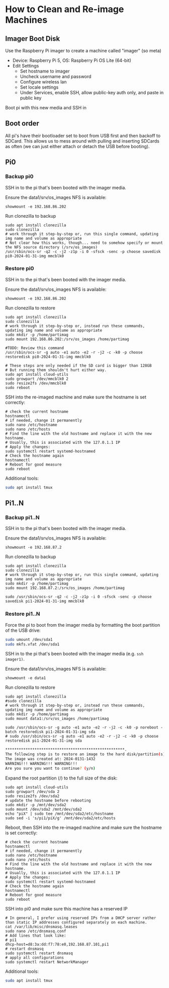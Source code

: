 # How to Clean and Re-image Machines

## Imager Boot Disk

Use the Raspberry Pi imager to create a machine called "imager" (so meta)

- Device: Raspberry Pi 5, OS: Raspberry Pi OS Lite (64-bit)
- Edit Settings
  - Set hostname to imager
  - Uncheck username and password
  - Configure wireless lan
  - Set locale settings
  - Under Services, enable SSH, allow public-key auth only, and paste in public key

Boot pi with this new media and SSH in

## Boot order

All pi's have their bootloader set to boot from USB first and then backoff to SDCard. This allows us to mess around with pulling and inserting SDCards as often (we can just either attach or detach the USB before booting).

## Pi0

### Backup pi0

SSH in to the pi that's been booted with the imager media.

Ensure the data1/srv/os_images NFS is available:

```
showmount -e 192.168.86.202
```

Run clonezilla to backup

```
sudo apt install clonezilla
sudo clonezilla
# work through it step-by-step or, run this single command, updating img name and volume as appropriate
# Not clear how this works, though... need to somehow specify or mount the NFS source directory (/srv/os_images)
/usr/sbin/ocs-sr -q2 -c -j2 -z1p -i 0 -sfsck -senc -p choose savedisk pi0-2024-01-31-img mmcblk0
```

### Restore pi0

SSH in to the pi that's been booted with the imager media.

Ensure the data1/srv/os_images NFS is available:

```
showmount -e 192.168.86.202
```

Run clonezilla to restore

```
sudo apt install clonezilla
sudo clonezilla
# work through it step-by-step or, instead run these commands, updating img name and volume as appropriate
sudo mkdir -p /home/partimag
sudo mount 192.168.86.202:/srv/os_images /home/partimag

#TODO: Review this command
/usr/sbin/ocs-sr -g auto -e1 auto -e2 -r -j2 -c -k0 -p choose restoredisk pi0-2024-01-31-img mmcblk0

# These steps are only needed if the SD card is bigger than 128GB
# But running them shouldn't hurt either way.
sudo apt install cloud-utils
sudo growpart /dev/mmcblk0 2
sudo resize2fs /dev/mmcblk0
sudo reboot
```

SSH into the re-imaged machine and make sure the hostname is set correctly:

```
# check the current hostname
hostnamectl
# if needed, change it permanently
sudo nano /etc/hostname
sudo nano /etc/hosts
# Find the line with the old hostname and replace it with the new hostname.
# Usually, this is associated with the 127.0.1.1 IP
# Apply the changes:
sudo systemctl restart systemd-hostnamed
# Check the hostname again
hostnamectl
# Reboot for good measure
sudo reboot
```

Additional tools:

```bash
sudo apt install tmux
```

## Pi1..N

### Backup pi1..N

SSH in to the pi that's been booted with the imager media.

Ensure the data1/srv/os_images NFS is available:

```
showmount -e 192.168.87.2
```

Run clonezilla to backup

```
sudo apt install clonezilla
sudo clonezilla
# work through it step-by-step or, run this single command, updating img name and volume as appropriate
sudo mkdir -p /home/partimag
sudo mount 192.168.87.2:/srv/os_images /home/partimag

sudo /usr/sbin/ocs-sr -q2 -c -j2 -z1p -i 0 -sfsck -senc -p choose savedisk pi1-2024-01-31-img mmcblk0
```

### Restore pi1..N

Force the pi to boot from the imager media by formatting the boot partition of the USB drive:

```bash
sudo umount /dev/sda1
sudo mkfs.vfat /dev/sda1
```

SSH in to the pi that's been booted with the imager media (e.g. `ssh imager1)`.

Ensure the data1/srv/os_images NFS is available:

```
showmount -e data1
```

Run clonezilla to restore

```
sudo apt install clonezilla
#sudo clonezilla
# work through it step-by-step or, instead run these commands, updating img name and volume as appropriate
sudo mkdir -p /home/partimag
sudo mount data1:/srv/os_images /home/partimag

sudo /usr/sbin/ocs-sr -g auto -e1 auto -e2 -r -j2 -c -k0 -p noreboot -batch restoredisk pi1-2024-01-31-img sda
# sudo /usr/sbin/ocs-sr -g auto -e1 auto -e2 -r -j2 -c -k0 -p choose restoredisk pi1-2024-01-31-img sda
```

```bash
*****************************************************.
The following step is to restore an image to the hard disk/partition(s) on this machine: "/tmp/pi1-2024-01-31-img-tmp-cnvted" -> "sda sda1 sda2"
The image was created at: 2024-0131-1432
WARNING!!! WARNING!!! WARNING!!!
Are you sure you want to continue? (y/n)
```

Expand the root partition (/) to the full size of the disk:

```
sudo apt install cloud-utils
sudo growpart /dev/sda 2
sudo resize2fs /dev/sda2
# update the hostname before rebooting
sudo mkdir -p /mnt/dev/sda2
sudo mount /dev/sda2 /mnt/dev/sda2
echo "piX" | sudo tee /mnt/dev/sda2/etc/hostname
sudo sed -i 's/pi1/piX/g' /mnt/dev/sda2/etc/hosts
```

Reboot, then SSH into the re-imaged machine and make sure the hostname is set correctly:

```
# check the current hostname
hostnamectl
# if needed, change it permanently
sudo nano /etc/hostname
sudo nano /etc/hosts
# Find the line with the old hostname and replace it with the new hostname.
# Usually, this is associated with the 127.0.1.1 IP
# Apply the changes:
sudo systemctl restart systemd-hostnamed
# Check the hostname again
hostnamectl
# Reboot for good measure
sudo reboot
```

SSH into pi0 and make sure this machine has a reserved IP

```
# In general, I prefer using reserved IPs from a DHCP server rather than static IP addresses configured separately on each machine.
cat /var/lib/misc/dnsmasq.leases
sudo nano /etc/dnsmasq.conf
# Add lines that look like:
# pi1
dhcp-host=d8:3a:dd:f7:78:e0,192.168.87.101,pi1
# restart dnsmasq
sudo systemctl restart dnsmasq
# apply all configurations
sudo systemctl restart NetworkManager
```

Additional tools:

```bash
sudo apt install tmux
```
